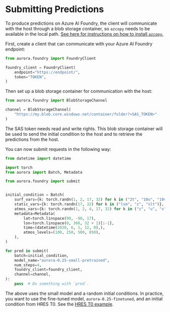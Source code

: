 # Submitting Predictions

To produce predictions on Azure AI Foundry, the client will communicate with the host through
a blob storage container, so `azcopy` needs to be available in the local path.
[See here for instructions on how to install `azcopy`.](https://learn.microsoft.com/en-us/azure/storage/common/storage-use-azcopy-v10)

First, create a client that can communicate with your Azure AI Foundry endpoint:

```python
from aurora.foundry import FoundryClient

foundry_client = FoundryClient(
    endpoint="https://endpoint/",
    token="TOKEN",
)
```

Then set up a blob storage container for communication with the host:

```python
from aurora.foundry import BlobStorageChannel

channel = BlobStorageChannel(
    "https://my.blob.core.windows.net/container/folder?<SAS_TOKEN>"
)
```

The SAS token needs read and write rights.
This blob storage container will be used to send the initial condition to the host and to retrieve
the predictions from the host.

You can now submit requests in the following way:

```python
from datetime import datetime

import torch
from aurora import Batch, Metadata

from aurora.foundry import submit


initial_condition = Batch(
    surf_vars={k: torch.randn(1, 2, 17, 32) for k in ("2t", "10u", "10v", "msl")},
    static_vars={k: torch.randn(17, 32) for k in ("lsm", "z", "slt")},
    atmos_vars={k: torch.randn(1, 2, 4, 17, 32) for k in ("z", "u", "v", "t", "q")},
    metadata=Metadata(
        lat=torch.linspace(90, -90, 17),
        lon=torch.linspace(0, 360, 32 + 1)[:-1],
        time=(datetime(2020, 6, 1, 12, 0),),
        atmos_levels=(100, 250, 500, 850),
    ),
)

for pred in submit(
    batch=initial_condition,
    model_name="aurora-0.25-small-pretrained",
    num_steps=4,
    foundry_client=foundry_client,
    channel=channel,
):
    pass  # Do something with `pred`.
```

The above uses the small model and a random initial conditions.
In practice, you want to use the fine-tuned model, `aurora-0.25-finetuned`, and an initial condition from HRES T0.
See the [HRES T0 example](/example_hres_t0).
